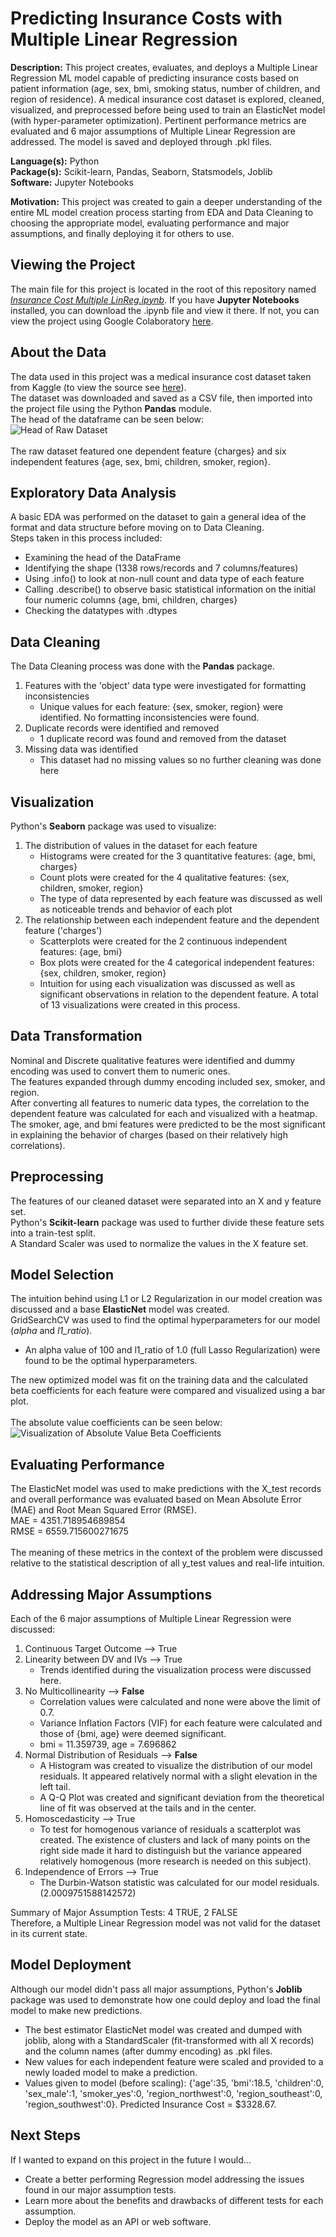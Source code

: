Predicting Insurance Costs with Multiple Linear Regression
===========================================================

**Description:** This project creates, evaluates, and deploys a Multiple Linear Regression ML model capable of predicting insurance costs based on patient information (age, sex, bmi, smoking status, number of children, and region of residence). A medical insurance cost dataset is explored, cleaned, visualized, and preprocessed before being used to train an ElasticNet model (with hyper-parameter optimization). Pertinent performance metrics are evaluated and 6 major assumptions of Multiple Linear Regression are addressed. The model is saved and deployed through .pkl files.

**Language(s):** Python  
**Package(s):** Scikit-learn, Pandas, Seaborn, Statsmodels, Joblib  
**Software:** Jupyter Notebooks  

**Motivation:** This project was created to gain a deeper understanding of the entire ML model creation process starting from EDA and Data Cleaning to choosing the appropriate model, evaluating performance and major assumptions, and finally deploying it for others to use.

Viewing the Project
-------------------
The main file for this project is located in the root of this repository named _[Insurance Cost Multiple LinReg.ipynb](./Insurance%20Cost%20Multiple%20LinReg.ipynb)_. If you have **Jupyter Notebooks** installed, you can download the .ipynb file and view it there. If not, you can view the project using Google Colaboratory [here](https://colab.research.google.com/github/AvinashBisram/Machine-Learning/blob/master/Linear%20Regression/Insurance%20Cost%20Multiple%20LinReg.ipynb).  


About the Data
--------------
The data used in this project was a medical insurance cost dataset taken from Kaggle (to view the source see [here](https://www.kaggle.com/mirichoi0218/insurance)).  
The dataset was downloaded and saved as a CSV file, then imported into the project file using the Python **Pandas** module.  
The head of the dataframe can be seen below:  
![Head of Raw Dataset](./readMe%20images/raw_head.png)  
<br>
The raw dataset featured one dependent feature {charges} and six independent features {age, sex, bmi, children, smoker, region}.  


Exploratory Data Analysis
--------------------------
A basic EDA was performed on the dataset to gain a general idea of the format and data structure before moving on to Data Cleaning.  
Steps taken in this process included:
* Examining the head of the DataFrame
* Identifying the shape (1338 rows/records and 7 columns/features)
* Using .info() to look at non-null count and data type of each feature
* Calling .describe() to observe basic statistical information on the initial four numeric columns {age, bmi, children, charges}
* Checking the datatypes with .dtypes


Data Cleaning
-------------
The Data Cleaning process was done with the **Pandas** package.  
1. Features with the 'object' data type were investigated for formatting inconsistencies
    * Unique values for each feature: {sex, smoker, region} were identified. No formatting inconsistencies were found.
2. Duplicate records were identified and removed
    * 1 duplicate record was found and removed from the dataset
3. Missing data was identified
    * This dataset had no missing values so no further cleaning was done here


Visualization
--------------
Python's **Seaborn** package was used to visualize:
1. The distribution of values in the dataset for each feature
    * Histograms were created for the 3 quantitative features: {age, bmi, charges}
    * Count plots were created for the 4 qualitative features: {sex, children, smoker, region}
    * The type of data represented by each feature was discussed as well as noticeable trends and behavior of each plot
2. The relationship between each independent feature and the dependent feature ('charges')
    * Scatterplots were created for the 2 continuous independent features: {age, bmi}
    * Box plots were created for the 4 categorical independent features: {sex, children, smoker, region}
    * Intuition for using each visualization was discussed as well as significant observations in relation to the dependent feature.
A total of 13 visualizations were created in this process.


Data Transformation
--------------------
Nominal and Discrete qualitative features were identified and dummy encoding was used to convert them to numeric ones.  
The features expanded through dummy encoding included sex, smoker, and region.  
After converting all features to numeric data types, the correlation to the dependent feature was calculated for each and visualized with a heatmap.  
The smoker, age, and bmi features were predicted to be the most significant in explaining the behavior of charges (based on their relatively high correlations).


Preprocessing
-------------
The features of our cleaned dataset were separated into an X and y feature set.  
Python's **Scikit-learn** package was used to further divide these feature sets into a train-test split.  
A Standard Scaler was used to normalize the values in the X feature set.


Model Selection
---------------
The intuition behind using L1 or L2 Regularization in our model creation was discussed and a base **ElasticNet** model was created.  
GridSearchCV was used to find the optimal hyperparameters for our model (_alpha_ and _l1\_ratio_).
* An alpha value of 100 and l1_ratio of 1.0 (full Lasso Regularization) were found to be the optimal hyperparameters.

The new optimized model was fit on the training data and the calculated beta coefficients for each feature were compared and visualized using a bar plot.  
<br>
The absolute value coefficients can be seen below:  
![Visualization of Absolute Value Beta Coefficients](./readMe%20images/absolute_coefficients_viz.PNG)

Evaluating Performance
----------------------
The ElasticNet model was used to make predictions with the X_test records and overall performance was evaluated based on Mean Absolute Error (MAE) and Root Mean Squared Error (RMSE).  
MAE = 4351.718954689854  
RMSE = 6559.715600271675  
<br>
The meaning of these metrics in the context of the problem were discussed relative to the statistical description of all y_test values and real-life intuition.


Addressing Major Assumptions
-----------------------------
Each of the 6 major assumptions of Multiple Linear Regression were discussed:
1. Continuous Target Outcome --> True
2. Linearity between DV and IVs --> True
    * Trends identified during the visualization process were discussed here.
3. No Multicollinearity --> **False**
    * Correlation values were calculated and none were above the limit of 0.7.
    * Variance Inflation Factors (VIF) for each feature were calculated and those of {bmi, age} were deemed significant.
    * bmi = 11.359739, age = 7.696862
4. Normal Distribution of Residuals --> **False**
    * A Histogram was created to visualize the distribution of our model residuals. It appeared relatively normal with a slight elevation in the left tail.
    * A Q-Q Plot was created and significant deviation from the theoretical line of fit was observed at the tails and in the center.
5. Homoscedasticity --> True
    * To test for homogenous variance of residuals a scatterplot was created. The existence of clusters and lack of many points on the right side made it hard to distinguish but the variance appeared relatively homogenous (more research is needed on this subject).
6. Independence of Errors --> True
    * The Durbin-Watson statistic was calculated for our model residuals. (2.0009751588142572)

Summary of Major Assumption Tests: 4 TRUE, 2 FALSE  
Therefore, a Multiple Linear Regression model was not valid for the dataset in its current state.


Model Deployment
-----------------
Although our model didn't pass all major assumptions, Python's **Joblib** package was used to demonstrate how one could deploy and load the final model to make new predictions.
* The best estimator ElasticNet model was created and dumped with joblib, along with a StandardScaler (fit-transformed with all X records) and the column names (after dummy encoding) as .pkl files.
* New values for each independent feature were scaled and provided to a newly loaded model to make a prediction.
* Values given to model (before scaling): {'age':35, 'bmi':18.5, 'children':0, 'sex_male':1, 'smoker_yes':0, 'region_northwest':0, 'region_southeast':0, 'region_southwest':0}. Predicted Insurance Cost = $3328.67.


Next Steps
-----------
If I wanted to expand on this project in the future I would...
* Create a better performing Regression model addressing the issues found in our major assumption tests.
* Learn more about the benefits and drawbacks of different tests for each assumption.
* Deploy the model as an API or web software.